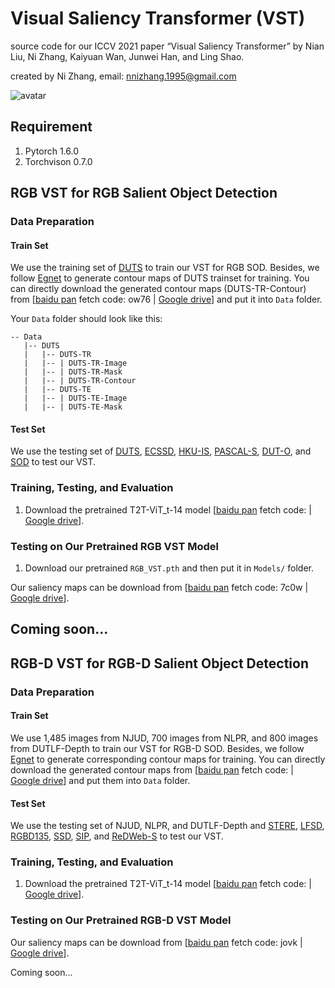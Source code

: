 # Visual Saliency Transformer (VST)

source code for our ICCV 2021 paper “Visual Saliency Transformer” by Nian Liu, Ni Zhang, Kaiyuan Wan, Junwei Han, and Ling Shao.

created by Ni Zhang, email: nnizhang.1995@gmail.com

![avatar](https://github.com/nnizhang/VST/blob/main/Network.png)

## Requirement
1. Pytorch 1.6.0
2. Torchvison 0.7.0

## RGB VST for RGB Salient Object Detection
### Data Preparation
#### Train Set
We use the training set of [DUTS](http://saliencydetection.net/duts/) to train our VST for RGB SOD. Besides, we follow [Egnet](https://github.com/JXingZhao/EGNet) to generate contour maps of DUTS trainset for training. You can directly download the generated contour maps (DUTS-TR-Contour) from [[baidu pan](https://pan.baidu.com/s/17OnUi09YuOOq23xNrdYCLQ) fetch code: ow76 | [Google drive](https://drive.google.com/file/d/1NizY8WZSz-5i5KV7bATODi76fovrLuVf/view?usp=sharing)] and put it into `Data` folder.

Your `Data` folder should look like this:

````
-- Data
   |-- DUTS
   |   |-- DUTS-TR
   |   |-- | DUTS-TR-Image
   |   |-- | DUTS-TR-Mask
   |   |-- | DUTS-TR-Contour
   |   |-- DUTS-TE
   |   |-- | DUTS-TE-Image
   |   |-- | DUTS-TE-Mask
````
#### Test Set
We use the testing set of [DUTS](http://saliencydetection.net/duts/), [ECSSD](http://www.cse.cuhk.edu.hk/leojia/projects/hsaliency/dataset.html), [HKU-IS](https://i.cs.hku.hk/~gbli/deep_saliency.html), [PASCAL-S](http://cbi.gatech.edu/salobj/), [DUT-O](http://saliencydetection.net/dut-omron/), and [SOD](http://elderlab.yorku.ca/SOD.) to test our VST.

### Training, Testing, and Evaluation
1. Download the pretrained T2T-ViT_t-14 model [[baidu pan]() fetch code:  | [Google drive]()].


### Testing on Our Pretrained RGB VST Model
1. Download our pretrained `RGB_VST.pth` and then put it in `Models/` folder.

Our saliency maps can be download from [[baidu pan](https://pan.baidu.com/s/1SvUrYHCqrAtImB0Fe4NeOA) fetch code: 7c0w | [Google drive](https://drive.google.com/file/d/1pw420i07T5R8SeBr0tUBnEB6ASnMvoPL/view?usp=sharing)].

Coming soon...
---------------------------------------------------------------------------------------------------------------------------------------------------------------------------------
## RGB-D VST for RGB-D Salient Object Detection
### Data Preparation
#### Train Set
We use 1,485 images from NJUD, 700 images from NLPR, and 800 images from DUTLF-Depth to train our VST for RGB-D SOD. Besides, we follow [Egnet](https://github.com/JXingZhao/EGNet) to generate corresponding contour maps for training. You can directly download the generated contour maps from [[baidu pan]() fetch code:  | [Google drive]()] and put them into `Data` folder.


#### Test Set
We use the testing set of NJUD, NLPR, and DUTLF-Depth and [STERE](http://dpfan.net/d3netbenchmark/), [LFSD](http://dpfan.net/d3netbenchmark/), [RGBD135](http://dpfan.net/d3netbenchmark/), [SSD](http://dpfan.net/d3netbenchmark/), [SIP](http://dpfan.net/d3netbenchmark/), and [ReDWeb-S](https://github.com/nnizhang/SMAC) to test our VST. 

### Training, Testing, and Evaluation
1. Download the pretrained T2T-ViT_t-14 model [[baidu pan]() fetch code:  | [Google drive]()].

### Testing on Our Pretrained RGB-D VST Model

Our saliency maps can be download from [[baidu pan](https://pan.baidu.com/s/1yPo9C-WrBXiN8WXNEOP4Hg) fetch code: jovk | [Google drive](https://drive.google.com/file/d/1ccpQv6dnZbC-hx9pZjNTTI-_5qm8QLm9/view?usp=sharing)].

Coming soon...
